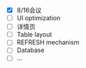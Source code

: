 * [x] 8/16会议
* [ ] UI optimization
* [ ] 详情页
* [ ] Table layout
* [ ] REFRESH mechanism
* [ ] Database
* [ ] ...
